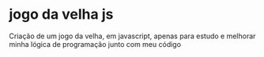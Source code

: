 # jogo da velha js
 Criação de um jogo da velha, em javascript, apenas para estudo e melhorar minha lógica de programação junto com meu código
